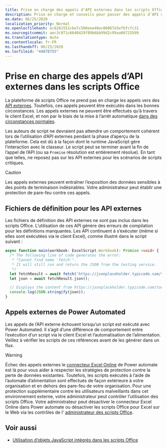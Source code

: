 ```yaml
---
title: Prise en charge des appels d’API externes dans les scripts Office
description: Prise en charge et conseils pour passer des appels d’API externes dans un script Office.
ms.date: 06/25/2020
localization_priority: Normal
ms.openlocfilehash: ec8281551cbe7c500eee40ec86067e5efbfcfc31
ms.sourcegitcommit: aec3c971c6640429f89b6bb99d2c95ea06725599
ms.translationtype: Auto
ms.contentlocale: fr-FR
ms.lasthandoff: 06/25/2020
ms.locfileid: "44878755"
---
```

# <a name="external-api-call-support-in-office-scripts"></a>Prise en charge des appels d’API externes dans les scripts Office

La plateforme de scripts Office ne prend pas en charge les appels vers des [API externes](https://developer.mozilla.org/docs/Web/API). Toutefois, ces appels peuvent être exécutés dans les bonnes circonstances. Les appels externes ne peuvent être effectués qu’à travers le client Excel, et non par le biais de la mise à l’arrêt automatique [dans des circonstances normales](#external-calls-from-power-automate).

Les auteurs de script ne devraient pas attendre un comportement cohérent lors de l’utilisation d’API externes pendant la phase d’aperçu de la plateforme. Cela est dû à la façon dont le runtime JavaScript gère l’interaction avec le classeur. Le script peut se terminer avant la fin de l’appel de l’API (ou sa `Promise` résolution est entièrement résolue). En tant que telles, ne reposez pas sur les API externes pour les scénarios de scripts critiques.

> [!CAUTION]
> Les appels externes peuvent entraîner l’exposition des données sensibles à des points de terminaison indésirables. Votre administrateur peut établir une protection de pare-feu contre ces appels.

## <a name="definition-files-for-external-apis"></a>Fichiers de définition pour les API externes

Les fichiers de définition des API externes ne sont pas inclus dans les scripts Office. L’utilisation de ces API génère des erreurs de compilation pour les définitions manquantes. Les API continuent à s’exécuter (même si elles sont exécutées via le client Excel), comme illustré dans le script suivant :

```typescript
async function main(workbook: ExcelScript.Workbook): Promise <void> {
  /* The following line of code generates the error:
   * "Cannot find name 'fetch'".
   * It will still run and return the JSON from the testing service.
   */
  let fetchResult = await fetch('https://jsonplaceholder.typicode.com/todos/1');
  let json = await fetchResult.json();

  // Displays the content from https://jsonplaceholder.typicode.com/todos/1
  console.log(JSON.stringify(json));
}
```

## <a name="external-calls-from-power-automate"></a>Appels externes de Power Automated

Les appels de l’API externe échouent lorsqu’un script est exécuté avec Power Automated. Il s’agit d’une différence de comportement entre l’exécution d’un script via le client Excel et l’automatisation de l’alimentation. Veillez à vérifier les scripts de ces références avant de les générer dans un flux.

> [!WARNING]
> Échec des appels externes le [connecteur Excel Online](/connectors/excelonlinebusiness) de Power automate est là pour vous aider à respecter les stratégies de protection contre la perte de données existantes. Toutefois, les scripts exécutés à l’aide de l’automate d’alimentation sont effectués de façon extérieure à votre organisation et en dehors des pare-feu de votre organisation. Pour une protection supplémentaire contre les utilisateurs malveillants dans cet environnement externe, votre administrateur peut contrôler l’utilisation des scripts Office. Votre administrateur peut désactiver le connecteur Excel Online dans Power automate ou désactiver les scripts Office pour Excel sur le Web via les contrôles de l' [administrateur des scripts Office](https://support.microsoft.com/office/19d3c51a-6ca2-40ab-978d-60fa49554dcf).

## <a name="see-also"></a>Voir aussi

- [Utilisation d’objets JavaScript intégrés dans les scripts Office](javascript-objects.md)